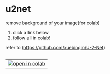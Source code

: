# u2net
remove background of your image(for colab)


1. click a link below
2. follow all in colab!

refer to (https://github.com/xuebinqin/U-2-Net)

<table align="left">
  <td>
    <a target="_blank" href="https://colab.research.google.com/github/just-benedict-it/u2net/blob/main/U2net.ipynb"><img src="https://www.tensorflow.org/images/colab_logo_32px.png" />open in colab</a>
  </td>
</table>
